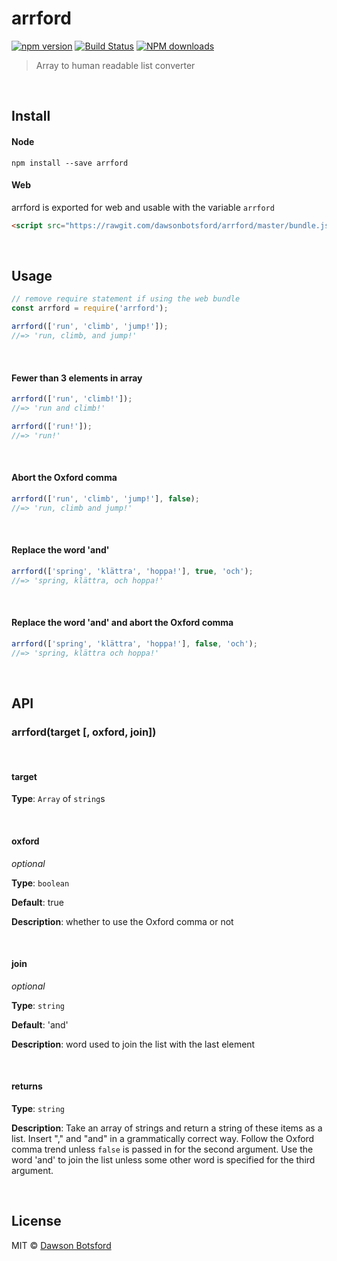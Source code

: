 # arrford
[![npm version](https://img.shields.io/npm/v/arrford.svg)](https://www.npmjs.com/package/arrford)
[![Build Status](https://travis-ci.org/dawsonbotsford/arrford.svg?branch=master)](https://travis-ci.org/dawsonbotsford/arrford)
[![NPM downloads](http://img.shields.io/npm/dm/arrford.svg?style=flat)](http://npmjs.org/arrford)

> Array to human readable list converter

<br>

## Install

#### Node

```
npm install --save arrford
```

#### Web

arrford is exported for web and usable with the variable `arrford`
```html
<script src="https://rawgit.com/dawsonbotsford/arrford/master/bundle.js"></script>
```

<br>

## Usage

```js
// remove require statement if using the web bundle
const arrford = require('arrford');

arrford(['run', 'climb', 'jump!']);
//=> 'run, climb, and jump!'
```

<br>

#### Fewer than 3 elements in array
```js
arrford(['run', 'climb!']);
//=> 'run and climb!'

arrford(['run!']);
//=> 'run!'
```

<br>

#### Abort the Oxford comma
```js
arrford(['run', 'climb', 'jump!'], false);
//=> 'run, climb and jump!'
```

<br>

#### Replace the word 'and'
```js
arrford(['spring', 'klättra', 'hoppa!'], true, 'och');
//=> 'spring, klättra, och hoppa!'
```

<br>

#### Replace the word 'and' and abort the Oxford comma
```js
arrford(['spring', 'klättra', 'hoppa!'], false, 'och');
//=> 'spring, klättra och hoppa!'
```

<br>

## API

### arrford(target [, oxford, join])

<br>

#### target

**Type**: `Array` of `string`s

<br>

#### oxford

*optional*

**Type**: `boolean`

**Default**: true

**Description**: whether to use the Oxford comma or not

<br>

#### join

*optional*

**Type**: `string`

**Default**: 'and'

**Description**: word used to join the list with the last element

<br>

#### returns

**Type**: `string`

**Description**: Take an array of strings and return a string of these items as a list. Insert "," and "and" in a grammatically correct way. Follow the Oxford comma trend unless `false` is passed in for the second argument. Use the word 'and' to join the list unless some other word is specified for the third argument.

<br>

## License

MIT © [Dawson Botsford](http://dawsonbotsford.com)
